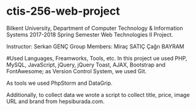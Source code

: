 # ctis-256-web-project

Bilkent University, Department of Computer Technology & Information Systems
2017-2018 Spring Semester Web Technologies II Project.

Instructor: Serkan GENÇ
Group Members: Miraç SATIÇ
               Çağrı BAYRAM
               

#Used Languages, Freamworks, Tools, etc.
In this project ue used PHP, MySQL, JavaScript, jQuery, jQuery Toast, AJAX, Bootstrap and FontAwesome; as Version Control System, we used Git.

As tools we used PhpStorm and DataGrip.

Additionally, to collect data we wrote a script to collect title, price, image URL and brand from hepsiburada.com.
